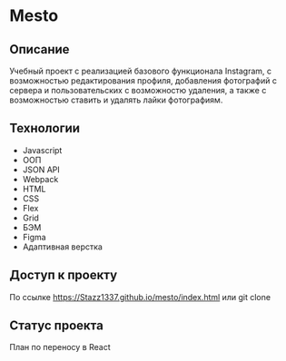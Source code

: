 # Mesto

## Описание

Учебный проект с реализацией базового функционала Instagram, с возможностью редактирования профиля, добавления фотографий с сервера и пользовательских с возможностю удаления, а также с возможностью ставить и удалять лайки фотографиям.

## Технологии

- Javascript
- ООП
- JSON API
- Webpack
- HTML
- CSS
- Flex
- Grid
- БЭМ
- Figma
- Адаптивная верстка

## Доступ к проекту

По ссылке https://Stazz1337.github.io/mesto/index.html или git clone

## Статус проекта

План по переносу в React
